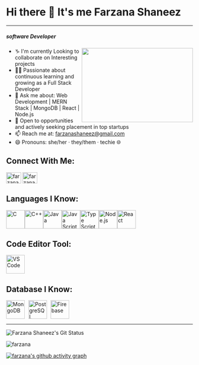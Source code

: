 # Hi there 👋 It's me Farzana Shaneez
---
##### software Developer
<img src="https://media.giphy.com/media/p4NLw3I4U0idi/giphy.gif" align="right" width="300" height="200">

- ♑  I'm currently Looking to collaborate on Interesting projects
- 👨‍💻 Passionate about continuous learning and growing as a Full Stack Developer
- 💬 Ask me about: Web Development | MERN Stack | MongoDB | React | Node.js
- 🚀 Open to opportunities and actively seeking placement in top startups
- 📫 Reach me at: farzanashaneez@gmail.com
- 😄 Pronouns: she/her · they/them · techie 🌐

## Connect With Me:
<p align="left">
<a href="https://www.linkedin.com/in/farzana-shaneez-4792b7107"  target="blank"><img align="center" src="https://raw.githubusercontent.com/rahuldkjain/github-profile-readme-generator/master/src/images/icons/Social/linked-in-alt.svg" alt="farzana" height="30" width="40" /></a>
<a href="https://leetcode.com/u/farzanashaneez/" target="blank"><img align="center" src="https://raw.githubusercontent.com/rahuldkjain/github-profile-readme-generator/master/src/images/icons/Social/leet-code.svg" alt="farzana" height="30" width="40" /></a>
</p>

## Languages I Know:
<div style="display:flex;">
<img height="50" width="50" src="https://img.icons8.com/?size=100&id=40670&format=png&color=000000" title="C" />
<img src="https://img.icons8.com/?size=100&id=40669&format=png" height="50" width="50" alt="C++" title="C++" />
<img height="50" width="50" src="https://img.icons8.com/?size=100&id=13679&format=png&color=000000" title="Java" />
<img height="50" width="50" src="https://img.icons8.com/?size=100&id=PXTY4q2Sq2lG&format=png&color=000000" title="Java Script" /> 
<img height="50" width="50" src="https://img.icons8.com/?size=100&id=uJM6fQYqDaZK&format=png&color=000000" title="Type Script" />
<img height="50" width="50" src="https://img.icons8.com/?size=100&id=54087&format=png&color=000000" title="Node.js" />
<img height="50" width="50" src="https://img.icons8.com/?size=100&id=Nlsua06Gvxel&format=png&color=000000" title="React" />
</div>

## Code Editor Tool:
<img height="50" width="50" src="https://img.icons8.com/?size=100&id=9OGIyU8hrxW5&format=png&color=000000" title="VS Code"  />

## Database I Know:
<div style="display: flex; gap: 10px; flex-wrap: wrap;">
  <img height="50" width="50" src="https://img.icons8.com/?size=100&id=74402&format=png&color=000000" alt="MongoDB" title="MongoDB" />
  <img height="50" width="50" src="https://img.icons8.com/?size=100&id=38561&format=png&color=000000" alt="PostgreSQL" title="PostgreSQL" />
  <img height="50" width="50" src="https://img.icons8.com/?size=100&id=62452&format=png&color=000000" alt="Firebase" title="Firebase" />
</div>

---

![Farzana Shaneez's Git Status](https://github-readme-stats.vercel.app/api?username=farzanashaneez&show_icons=true&theme=radical&&hide=issues)

<p><img align="left" src="https://github-readme-stats.vercel.app/api/top-langs?username=farzanashaneez&show_icons=true&locale=en&layout=compact" alt="farzana" /></p><br/>



[![farzana's github activity graph](https://github-readme-activity-graph.vercel.app/graph?username=farzanashaneez&bg_color=000000&color=ffffff&line=51f565&point=ffffff&area=true&hide_border=true)](https://github.com/ashutosh00710/github-readme-activity-graph)
